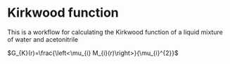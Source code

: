 # Kirkwood function

This is a workflow for calculating the Kirkwood function of a liquid mixture of water and acetonitrile

$G_{K}(r)=\frac{\left<\mu_{i} M_{i}(r)\right>}{\mu_{i}^{2}}$
